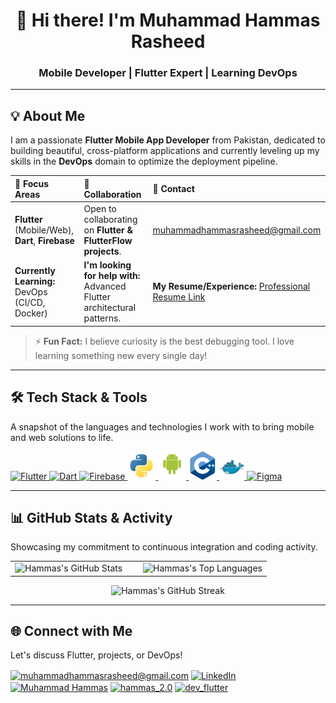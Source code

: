 <h1 align="center">👋 Hi there! I'm Muhammad Hammas Rasheed</h1>
<h3 align="center">Mobile Developer | Flutter Expert | Learning DevOps</h3>


---

## 💡 About Me

I am a passionate **Flutter Mobile App Developer** from Pakistan, dedicated to building beautiful, cross-platform applications and currently leveling up my skills in the **DevOps** domain to optimize the deployment pipeline.

| 🎯 **Focus Areas** | 🤝 **Collaboration** | 📧 **Contact** |
| :--- | :--- | :--- |
| **Flutter** (Mobile/Web), **Dart**, **Firebase** | Open to collaborating on **Flutter & FlutterFlow projects**. | muhammadhammasrasheed@gmail.com |
| **Currently Learning:** DevOps (CI/CD, Docker) | **I'm looking for help with:** Advanced Flutter architectural patterns. | **My Resume/Experience:** [Professional Resume Link](https://1drv.ms/b/c/fa5dcc2bd08995b7/EawdLwaDlJFIgGvWaRzFqrwBlUGXKwnkgg_uyCAWVzlqbg?e=6yxf21) |

> ⚡ **Fun Fact:** I believe curiosity is the best debugging tool. I love learning something new every single day!

---

## 🛠️ Tech Stack & Tools

A snapshot of the languages and technologies I work with to bring mobile and web solutions to life.

<p align="left"> 
  <a href="https://flutter.dev" target="_blank" rel="noreferrer"> <img src="https://www.vectorlogo.zone/logos/flutterio/flutterio-icon.svg" alt="Flutter" width="45" height="45"/> </a> 
  <a href="https://dart.dev" target="_blank" rel="noreferrer"> <img src="https://www.vectorlogo.zone/logos/dartlang/dartlang-icon.svg" alt="Dart" width="45" height="45"/> </a> 
  <a href="https://firebase.google.com/" target="_blank" rel="noreferrer"> <img src="https://www.vectorlogo.zone/logos/firebase/firebase-icon.svg" alt="Firebase" width="45" height="45"/> </a> 
  <a href="https://www.python.org" target="_blank" rel="noreferrer"> <img src="https://raw.githubusercontent.com/devicons/devicon/master/icons/python/python-original.svg" alt="Python" width="45" height="45"/> </a> 
  <a href="https://developer.android.com" target="_blank" rel="noreferrer"> <img src="https://raw.githubusercontent.com/devicons/devicon/master/icons/android/android-original-wordmark.svg" alt="Android" width="45" height="45"/> </a> 
  <a href="https://www.w3schools.com/cpp/" target="_blank" rel="noreferrer"> <img src="https://raw.githubusercontent.com/devicons/devicon/master/icons/cplusplus/cplusplus-original.svg" alt="C++" width="45" height="45"/> </a> 
  <a href="https://www.docker.com/" target="_blank" rel="noreferrer"> <img src="https://raw.githubusercontent.com/devicons/devicon/master/icons/docker/docker-original.svg" alt="Docker" width="40" height="40"/> </a> 
  <a href="https://www.figma.com/" target="_blank" rel="noreferrer"> <img src="https://www.vectorlogo.zone/logos/figma/figma-icon.svg" alt="Figma" width="45" height="45"/> </a> 
</p>

---

## 📊 GitHub Stats & Activity

Showcasing my commitment to continuous integration and coding activity.

<table border="0">
  <tr>
    <td width="50%">
      <img src="https://github-readme-stats.vercel.app/api?username=hammast1&show_icons=true&locale=en&theme=tokyonight&hide_border=true" alt="Hammas's GitHub Stats" />
    </td>
    <td width="50%">
      <img src="https://github-readme-stats.vercel.app/api/top-langs?username=hammast1&show_icons=true&locale=en&layout=compact&theme=tokyonight&hide_border=true" alt="Hammas's Top Languages" />
    </td>
  </tr>
</table>

<p align="center">
    <img src="https://github-readme-streak-stats.herokuapp.com/?user=hammast1&theme=tokyonight" alt="Hammas's GitHub Streak" />
</p>

---

## 🌐 Connect with Me

Let's discuss Flutter, projects, or DevOps!

<p align="left">
    <a href="https://muhammadhammasrasheed@gmail.com" target="_blank"><img align="center" src="https://img.shields.io/badge/Gmail-D14836?style=for-the-badge&logo=gmail&logoColor=white" alt="muhammadhammasrasheed@gmail.com" /></a>
    <a href="https://www.linkedin.com/in/www.linkedin.com/in/muhammad-hammas-rasheed-457801373" target="_blank"><img align="center" src="https://img.shields.io/badge/LinkedIn-0077B5?style=for-the-badge&logo=linkedin&logoColor=white" alt="LinkedIn" /></a>
    <a href="https://fb.com/Muhammad Hammas" target="blank"><img align="center" src="https://img.shields.io/badge/Facebook-1877F2?style=for-the-badge&logo=facebook&logoColor=white" alt="Muhammad Hammas" /></a>
    <a href="https://instagram.com/hammas_2.0" target="blank"><img align="center" src="https://img.shields.io/badge/Instagram-E4405F?style=for-the-badge&logo=instagram&logoColor=white" alt="hammas_2.0" /></a>
    <a href="https://www.youtube.com/c/dev_flutter" target="blank"><img align="center" src="https://img.shields.io/badge/YouTube-FF0000?style=for-the-badge&logo=youtube&logoColor=white" alt="dev_flutter" /></a>
</p>
